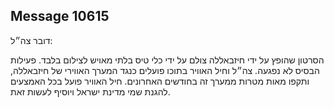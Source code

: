 ## Message 10615

דובר צה״ל:

הסרטון שהופץ על ידי חיזבאללה צולם על ידי כלי טיס בלתי מאויש לצילום בלבד. 
פעילות הבסיס לא נפגעה. 
צה״ל וחיל האוויר בתוכו פועלים כנגד המערך האווירי של חיזבאללה, ותקפו מאות מטרות ממערך זה בחודשים האחרונים. 
חיל האוויר פועל בכל האמצעים להגנת שמי מדינת ישראל ויוסיף לעשות זאת.

